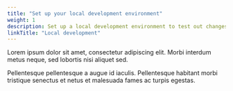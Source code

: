 ```yaml
---
title: "Set up your local development environment"
weight: 1
description: Set up a local development environment to test out changes to your app's code.
linkTitle: "Local development"
---
```


Lorem ipsum dolor sit amet, consectetur adipiscing elit. 
Morbi interdum metus neque, sed lobortis nisi aliquet sed. 

<!--more-->

Pellentesque pellentesque a augue id iaculis. 
Pellentesque habitant morbi tristique senectus et netus et malesuada fames ac turpis egestas. 

